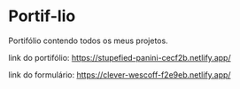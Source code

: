 # Portif-lio
Portifólio contendo todos os meus projetos.

link do portifólio: https://stupefied-panini-cecf2b.netlify.app/

link do formulário: https://clever-wescoff-f2e9eb.netlify.app/
